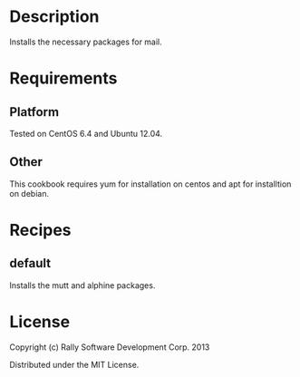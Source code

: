 Description
===========
Installs the necessary packages for mail.

Requirements
============

Platform
--------
Tested on CentOS 6.4 and Ubuntu 12.04.

Other
-----

This cookbook requires yum for installation on centos and apt for installtion on debian.

Recipes
=======

default
-------

Installs the mutt and alphine packages.

License
=======
Copyright (c) Rally Software Development Corp. 2013

Distributed under the MIT License.

